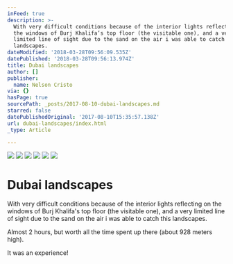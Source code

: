 ```yaml
---
inFeed: true
description: >-
  With very difficult conditions because of the interior lights reflecting on
  the windows of Burj Khalifa’s top floor (the visitable one), and a very
  limited line of sight due to the sand on the air i was able to catch this
  landscapes.
dateModified: '2018-03-28T09:56:09.535Z'
datePublished: '2018-03-28T09:56:13.974Z'
title: Dubai landscapes
author: []
publisher:
  name: Nelson Cristo
via: {}
hasPage: true
sourcePath: _posts/2017-08-10-dubai-landscapes.md
starred: false
datePublishedOriginal: '2017-08-10T15:35:57.138Z'
url: dubai-landscapes/index.html
_type: Article

---
```

![](https://the-grid-user-content.s3-us-west-2.amazonaws.com/ff65b2ac-9832-4ecd-a159-fe441e486cfe.jpg)
![](https://the-grid-user-content.s3-us-west-2.amazonaws.com/2e21d2c6-63e9-4df4-a499-2d0d255c6686.jpg)
![](https://the-grid-user-content.s3-us-west-2.amazonaws.com/433ab8ff-fad9-41b1-92ab-2d781ffafcad.jpg)
![](https://the-grid-user-content.s3-us-west-2.amazonaws.com/86017a96-6228-4290-b2b0-33e3dc6e2bb0.jpg)
![](https://the-grid-user-content.s3-us-west-2.amazonaws.com/852956f0-8c2e-4376-8e07-e87ade6351d0.jpg)
![](https://the-grid-user-content.s3-us-west-2.amazonaws.com/62cb04e2-d800-44a1-82f8-f938b545129f.jpg)

# Dubai landscapes

With very difficult conditions because of the interior lights reflecting on the windows of Burj Khalifa's top floor (the visitable one), and a very limited line of sight due to the sand on the air i was able to catch this landscapes.

Almost 2 hours, but worth all the time spent up there (about 928 meters high).

It was an experience!